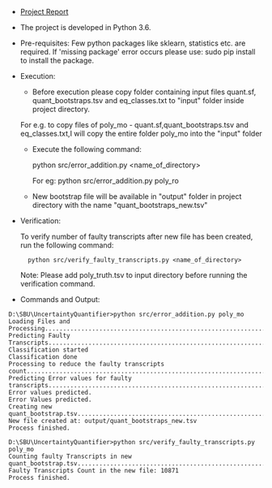 * [Project Report](docs/Report.pdf)

* The project is developed in Python 3.6.

* Pre-requisites: 
	Few python packages like sklearn, statistics etc. are required. 
	If 'missing package' error occurs please use: sudo pip install <package-name> to install the package.
	
* Execution:

	* Before execution please copy folder containing input files quant.sf, quant_bootstraps.tsv and eq_classes.txt to "input" folder inside project directory.

	For e.g. to copy files of poly_mo - quant.sf,quant_bootstraps.tsv and eq_classes.txt,I will copy the entire folder poly_mo into the "input" folder

	
	* Execute the following command:
		
		python src/error_addition.py <name_of_directory>
	
		For eg: python src/error_addition.py poly_ro
		
	* New bootstrap file will be available in "output" folder in project directory with the name "quant_bootstraps_new.tsv"
		
* Verification:
	
	To verify number of faulty transcripts after new file has been created, run the following command:
	
		python src/verify_faulty_transcripts.py <name_of_directory>
		
	Note: Please add poly_truth.tsv to input directory before running the verification command.
	

* Commands and Output:
```
D:\SBU\UncertaintyQuantifier>python src/error_addition.py poly_mo
Loading Files and Processing....................................................................................................................
Predicting Faulty Transcripts...................................................................................................................
Classification started
Classification done
Processing to reduce the faulty transcripts count...............................................................................................
Predicting Error values for faulty transcripts..................................................................................................
Error values predicted.
Error Values predicted.
Creating new quant_bootstrap.tsv................................................................................................................
New file created at: output/quant_bootstraps_new.tsv
Process finished.

D:\SBU\UncertaintyQuantifier>python src/verify_faulty_transcripts.py poly_mo
Counting faulty Transcripts in new quant_bootstrap.tsv..........................................................................................
Faulty Transcripts Count in the new file: 10871
Process finished.

```
